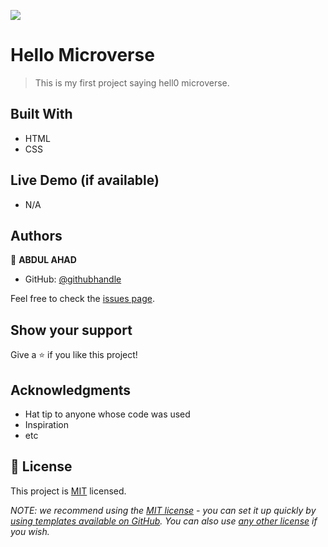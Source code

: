 ![](https://img.shields.io/badge/Microverse-blueviolet)

# Hello Microverse

> This is my first project saying hell0 microverse.


## Built With

- HTML
- CSS

## Live Demo (if available)

- N/A




## Authors

👤 **ABDUL AHAD**

- GitHub: [@githubhandle](https://github.com/ahadb802)


Feel free to check the [issues page](../../issues/).

## Show your support

Give a ⭐️ if you like this project!

## Acknowledgments

- Hat tip to anyone whose code was used
- Inspiration
- etc

## 📝 License

This project is [MIT](./LICENSE) licensed.

_NOTE: we recommend using the [MIT license](https://choosealicense.com/licenses/mit/) - you can set it up quickly by [using templates available on GitHub](https://docs.github.com/en/communities/setting-up-your-project-for-healthy-contributions/adding-a-license-to-a-repository). You can also use [any other license](https://choosealicense.com/licenses/) if you wish._
